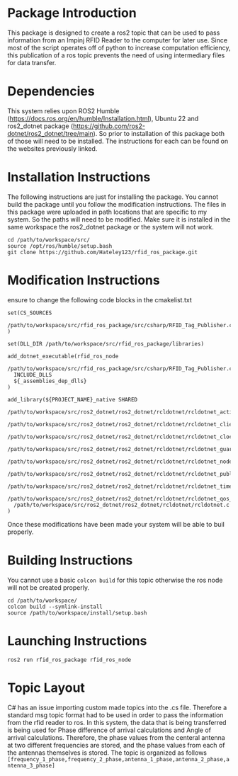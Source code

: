 # Package Introduction
This package is designed to create a ros2 topic that can be used to pass information from an Impinj RFID Reader to the computer for later use. Since most of the script operates off of python to increase computation efficiency, this publication of a ros topic prevents the need of using intermediary files for data transfer.

# Dependencies
This system relies upon ROS2 Humble (https://docs.ros.org/en/humble/Installation.html), Ubuntu 22 and ros2_dotnet package (https://github.com/ros2-dotnet/ros2_dotnet/tree/main). So prior to installation of this package both of those will need to be installed. The instructions for each can be found on the websites previously linked.

# Installation Instructions
The following instructions are just for installing the package. You cannot build the package until you follow the modification instructions. The files in this package were uploaded in path locations that are specific to my system. So the paths will need to be modified. Make sure it is installed in the same workspace the ros2_dotnet package or the system will not work.
```
cd /path/to/workspace/src/
source /opt/ros/humble/setup.bash
git clone https://github.com/Hateley123/rfid_ros_package.git
```

# Modification Instructions
ensure to change the following code blocks in the cmakelist.txt

```
set(CS_SOURCES
  /path/to/workspace/src/rfid_ros_package/src/csharp/RFID_Tag_Publisher.cs
)

set(DLL_DIR /path/to/workspace/src/rfid_ros_package/libraries)

add_dotnet_executable(rfid_ros_node
  /path/to/workspace/src/rfid_ros_package/src/csharp/RFID_Tag_Publisher.cs
  INCLUDE_DLLS
  ${_assemblies_dep_dlls}
)

add_library(${PROJECT_NAME}_native SHARED
  /path/to/workspace/src/ros2_dotnet/ros2_dotnet/rcldotnet/rcldotnet_action_client.c
  /path/to/workspace/src/ros2_dotnet/ros2_dotnet/rcldotnet/rcldotnet_client.c
  /path/to/workspace/src/ros2_dotnet/ros2_dotnet/rcldotnet/rcldotnet_clock.c
  /path/to/workspace/src/ros2_dotnet/ros2_dotnet/rcldotnet/rcldotnet_guard_condition.c
  /path/to/workspace/src/ros2_dotnet/ros2_dotnet/rcldotnet/rcldotnet_node.c
  /path/to/workspace/src/ros2_dotnet/ros2_dotnet/rcldotnet/rcldotnet_publisher.c
  /path/to/workspace/src/ros2_dotnet/ros2_dotnet/rcldotnet/rcldotnet_timer.c
  /path/to/workspace/src/ros2_dotnet/ros2_dotnet/rcldotnet/rcldotnet_qos_profile.c
  /path/to/workspace/src/ros2_dotnet/ros2_dotnet/rcldotnet/rcldotnet.c
)

```
Once these modifications have been made your system will be able to buil properly.

# Building Instructions

You cannot use a basic `colcon build` for this topic otherwise the ros node will not be created properly.

```
cd /path/to/workspace/
colcon build --symlink-install
source /path/to/workspace/install/setup.bash
```

# Launching Instructions

```
ros2 run rfid_ros_package rfid_ros_node
```

# Topic Layout 
C# has an issue importing custom made topics into the .cs file. Therefore a standard msg topic format had to be used in order to pass the information from the rfid reader to ros. In this system, the data that is being transferred is being used for Phase difference of arrival calculations and Angle of arrival calculations. Therefore, the phase values from the centeral antenna at two different frequencies are stored, and the phase values from each of the antennas themselves is stored. The topic is organized as follows `[frequency_1_phase,frequency_2_phase,antenna_1_phase,antenna_2_phase,antenna_3_phase]`
